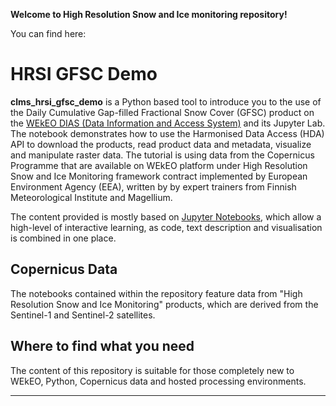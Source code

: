 **Welcome to High Resolution Snow and Ice monitoring repository!**

You can find here:

# HRSI GFSC Demo

**clms_hrsi_gfsc_demo** is a Python based tool to introduce you to the use of the Daily Cumulative Gap-filled Fractional Snow Cover (GFSC) product on the [WEkEO DIAS (Data Information
and Access System)](https://wekeo.eu/) and its Jupyter Lab. The notebook demonstrates how to use the Harmonised Data Access (HDA) API to download the products, read product data and metadata, visualize and manipulate raster data. The tutorial is using data from the Copernicus Programme that are available on WEkEO platform under High Resolution Snow and Ice Monitoring framework contract implemented by European Environment Agency (EEA), written by by expert trainers
from Finnish Meteorological Institute and Magellium.

The content provided is mostly based on [Jupyter Notebooks](https://jupyter.org/), which allow
a high-level of interactive learning, as code, text description and visualisation 
is combined in one place. 

## Copernicus Data
The notebooks contained within the repository feature data from "High Resolution Snow and Ice Monitoring" products, which are derived from the Sentinel-1 and Sentinel-2 satellites.

## Where to find what you need
The content of this repository is suitable for those completely new to WEkEO, Python, Copernicus data and hosted processing environments.

------------------------------------------------------------------------------------------------------------------------------------

